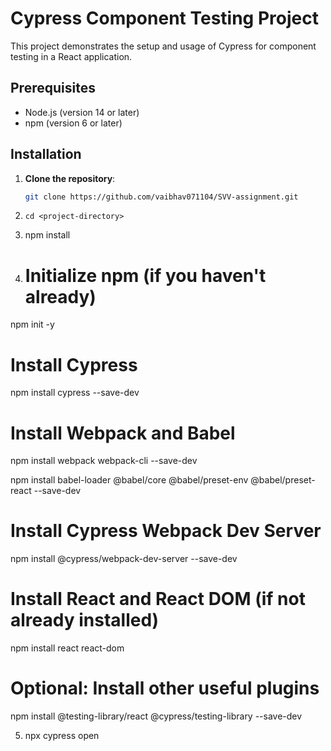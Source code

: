 
# Cypress Component Testing Project

This project demonstrates the setup and usage of Cypress for component testing in a React application.

## Prerequisites

- Node.js (version 14 or later)
- npm (version 6 or later)

## Installation

1. **Clone the repository**:
   ```bash
   git clone https://github.com/vaibhav071104/SVV-assignment.git

2.     cd <project-directory>
3.    npm install
4.  # Initialize npm (if you haven't already)
npm init -y

# Install Cypress
npm install cypress --save-dev

# Install Webpack and Babel
npm install webpack webpack-cli --save-dev




npm install babel-loader @babel/core @babel/preset-env @babel/preset-react --save-dev

# Install Cypress Webpack Dev Server
npm install @cypress/webpack-dev-server --save-dev

# Install React and React DOM (if not already installed)
npm install react react-dom

# Optional: Install other useful plugins
npm install @testing-library/react @cypress/testing-library --save-dev


5. npx cypress open
